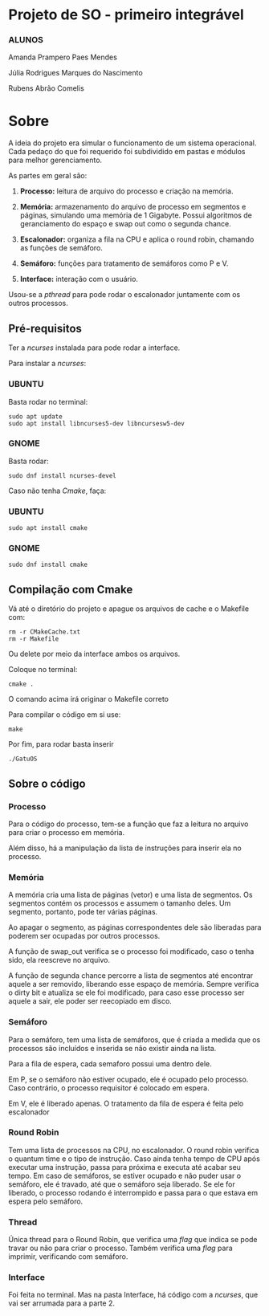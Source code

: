 # Projeto de SO - primeiro integrável

### ALUNOS

Amanda Prampero Paes Mendes

Júlia Rodrigues Marques do Nascimento

Rubens Abrão Comelis

# Sobre

A ideia do projeto era simular o funcionamento de um sistema operacional. Cada pedaço do que foi requerido foi subdividido em pastas e módulos para  melhor gerenciamento.


As partes em geral são:

1. **Processo:** leitura de arquivo do processo e criação na memória.

2. **Memória:** armazenamento do arquivo de processo em segmentos e páginas, simulando uma memória de 1 Gigabyte. Possui algoritmos de geranciamento do espaço e swap out como o segunda chance.

3. **Escalonador:** organiza a fila na CPU e aplica o round robin, chamando as funções de semáforo.

4. **Semáforo:** funções para tratamento de semáforos como P e V.

5. **Interface:** interação com o usuário.

Usou-se a *pthread* para pode rodar o escalonador juntamente com os outros processos.

## Pré-requisitos

Ter a *ncurses* instalada para pode rodar a interface. 

Para instalar a *ncurses*:

### UBUNTU

Basta rodar no terminal:

    sudo apt update
    sudo apt install libncurses5-dev libncursesw5-dev

### GNOME

Basta rodar:

    sudo dnf install ncurses-devel

Caso não tenha *Cmake*, faça:

### UBUNTU

    sudo apt install cmake

### GNOME

    sudo dnf install cmake

## Compilação com Cmake

Vá até o diretório do projeto  e apague os arquivos de cache e o Makefile com:

    rm -r CMakeCache.txt
    rm -r Makefile

Ou delete por meio da interface ambos os arquivos.

Coloque no terminal:

    cmake .

O comando acima irá originar o Makefile correto

Para compilar o código em si use:

    make

Por fim, para rodar basta inserir

    ./GatuOS

## Sobre o código

### Processo

Para o código do processo, tem-se a função que faz a leitura no arquivo para criar o processo em memória.

Além disso, há a manipulação da lista de instruções para inserir ela no processo.

### Memória

A memória cria uma lista de páginas (vetor) e uma lista de segmentos. Os segmentos contém os processos e assumem o tamanho deles. Um segmento, portanto, pode ter várias páginas.

Ao apagar o segmento, as páginas correspondentes dele são liberadas para poderem ser ocupadas por outros processos.

A função de swap_out verifica se o processo foi modificado, caso o tenha sido, ela reescreve no arquivo.

A função de segunda chance percorre a lista de segmentos até encontrar aquele a ser removido, liberando esse espaço de memória. Sempre verifica o dirty bit e atualiza se ele foi modificado, para caso esse processo ser aquele a sair, ele poder ser reecopiado em disco.

### Semáforo

Para o semáforo, tem uma lista de semáforos, que é criada a medida que os processos são incluídos e inserida se não existir ainda na lista.

Para a fila de espera, cada semaforo possui uma dentro dele.

Em P, se o semáforo não estiver ocupado, ele é ocupado pelo processo. Caso contrário, o processo requisitor é colocado em espera.

Em V, ele é liberado apenas. O tratamento da fila de espera é feita pelo escalonador

### Round Robin

Tem uma lista de processos na CPU, no escalonador. O round robin verifica o quantum time e o tipo de instrução. Caso ainda tenha tempo de CPU após executar uma instrução, passa para próxima e executa até acabar seu tempo. Em caso de semáforos, se estiver ocupado e não puder usar o semáforo, ele é travado, até que o semáforo seja liberado. Se ele for liberado, o processo rodando é interrompido e passa para o que estava em espera pelo semáforo.

### Thread

Única thread para o Round Robin, que verifica uma *flag* que indica se pode travar ou não para criar o processo. Também verifica uma *flag* para imprimir, verificando com semáforo. 

### Interface

Foi feita no terminal. Mas na pasta Interface, há código com a *ncurses*, que vai ser arrumada para a parte 2.
